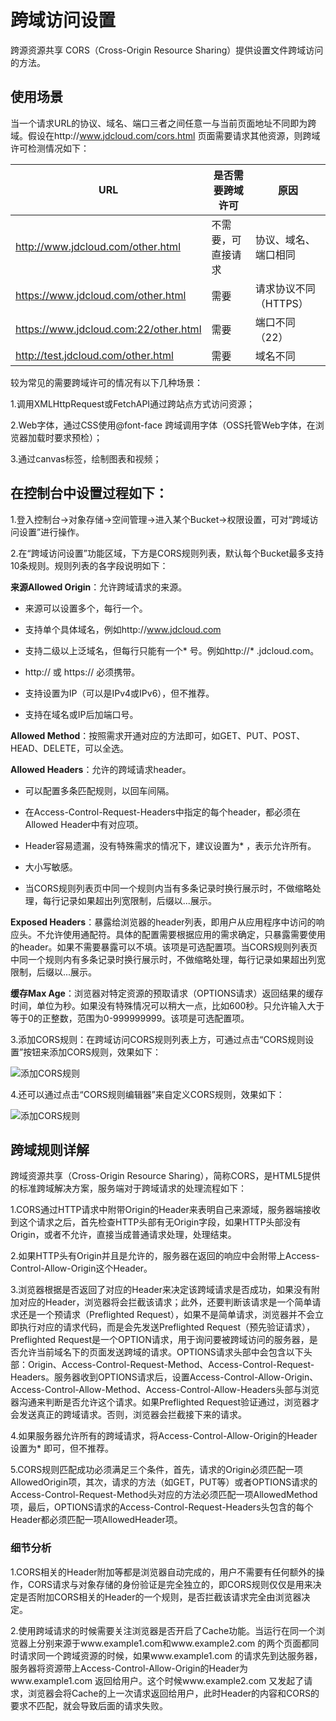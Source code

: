 # 跨域访问设置

跨源资源共享 CORS（Cross-Origin Resource Sharing）提供设置文件跨域访问的方法。

## 使用场景 

当一个请求URL的协议、域名、端口三者之间任意一与当前页面地址不同即为跨域。假设在http://www.jdcloud.com/cors.html 页面需要请求其他资源，则跨域许可检测情况如下：

URL|是否需要跨域许可|原因
--|--|--
http://www.jdcloud.com/other.html |不需要，可直接请求|协议、域名、端口相同
https://www.jdcloud.com/other.html |需要|请求协议不同（HTTPS）
https://www.jdcloud.com:22/other.html |需要|端口不同（22）
http://test.jdcloud.com/other.html |需要|域名不同

较为常见的需要跨域许可的情况有以下几种场景：

1.调用XMLHttpRequest或FetchAPI通过跨站点方式访问资源；

2.Web字体，通过CSS使用@font-face 跨域调用字体（OSS托管Web字体，在浏览器加载时要求预检）；

3.通过canvas标签，绘制图表和视频；

## 在控制台中设置过程如下：

1.登入控制台->对象存储->空间管理->进入某个Bucket->权限设置，可对“跨域访问设置”进行操作。

2.在“跨域访问设置”功能区域，下方是CORS规则列表，默认每个Bucket最多支持10条规则。规则列表的各字段说明如下：

**来源Allowed Origin**：允许跨域请求的来源。

- 来源可以设置多个，每行一个。

- 支持单个具体域名，例如http://www.jdcloud.com

- 支持二级以上泛域名，但每行只能有一个* 号。例如http://* .jdcloud.com。

- http:// 或 https:// 必须携带。

- 支持设置为IP（可以是IPv4或IPv6），但不推荐。

- 支持在域名或IP后加端口号。

**Allowed Method**：按照需求开通对应的方法即可，如GET、PUT、POST、HEAD、DELETE，可以全选。

**Allowed Headers**：允许的跨域请求header。

- 可以配置多条匹配规则，以回车间隔。

- 在Access-Control-Request-Headers中指定的每个header，都必须在Allowed Header中有对应项。

- Header容易遗漏，没有特殊需求的情况下，建议设置为* ，表示允许所有。

- 大小写敏感。

- 当CORS规则列表页中同一个规则内当有多条记录时换行展示时，不做缩略处理，每行记录如果超出列宽限制，后缀以...展示。

**Exposed Headers**：暴露给浏览器的header列表，即用户从应用程序中访问的响应头。不允许使用通配符。具体的配置需要根据应用的需求确定，只暴露需要使用的header。如果不需要暴露可以不填。该项是可选配置项。当CORS规则列表页中同一个规则内有多条记录时换行展示时，不做缩略处理，每行记录如果超出列宽限制，后缀以...展示。

**缓存Max Age**：浏览器对特定资源的预取请求（OPTIONS请求）返回结果的缓存时间，单位为秒。如果没有特殊情况可以稍大一点，比如600秒。只允许输入大于等于0的正整数，范围为0-999999999。该项是可选配置项。

3.添加CORS规则：在跨域访问CORS规则列表上方，可通过点击“CORS规则设置”按钮来添加CORS规则，效果如下：

![添加CORS规则](../../../../../image/Object-Storage-Service/OSS-038.png)

4.还可以通过点击“CORS规则编辑器”来自定义CORS规则，效果如下：

![添加CORS规则](../../../../../image/Object-Storage-Service/OSS-039.png)

## 跨域规则详解

跨域资源共享（Cross-Origin Resource Sharing），简称CORS，是HTML5提供的标准跨域解决方案，服务端对于跨域请求的处理流程如下：

1.CORS通过HTTP请求中附带Origin的Header来表明自己来源域，服务器端接收到这个请求之后，首先检查HTTP头部有无Origin字段，如果HTTP头部没有Origin，或者不允许，直接当成普通请求处理，处理结束。

2.如果HTTP头有Origin并且是允许的，服务器在返回的响应中会附带上Access-Control-Allow-Origin这个Header。

3.浏览器根据是否返回了对应的Header来决定该跨域请求是否成功，如果没有附加对应的Header，浏览器将会拦截该请求；此外，还要判断该请求是一个简单请求还是一个预请求（Preflighted Request），如果不是简单请求，浏览器并不会立即执行对应的请求代码，而是会先发送Preflighted Request（预先验证请求），Preflighted Request是一个OPTION请求，用于询问要被跨域访问的服务器，是否允许当前域名下的页面发送跨域的请求。OPTIONS请求头部中会包含以下头部：Origin、Access-Control-Request-Method、Access-Control-Request-Headers。服务器收到OPTIONS请求后，设置Access-Control-Allow-Origin、Access-Control-Allow-Method、Access-Control-Allow-Headers头部与浏览器沟通来判断是否允许这个请求。如果Preflighted Request验证通过，浏览器才会发送真正的跨域请求。否则，浏览器会拦截接下来的请求。

4.如果服务器允许所有的跨域请求，将Access-Control-Allow-Origin的Header设置为* 即可，但不推荐。

5.CORS规则匹配成功必须满足三个条件，首先，请求的Origin必须匹配一项AllowedOrigin项，其次，请求的方法（如GET，PUT等）或者OPTIONS请求的Access-Control-Request-Method头对应的方法必须匹配一项AllowedMethod项，最后，OPTIONS请求的Access-Control-Request-Headers头包含的每个Header都必须匹配一项AllowedHeader项。

### 细节分析

1.CORS相关的Header附加等都是浏览器自动完成的，用户不需要有任何额外的操作，CORS请求与对象存储的身份验证是完全独立的，即CORS规则仅仅是用来决定是否附加CORS相关的Header的一个规则，是否拦截该请求完全由浏览器决定。

2.使用跨域请求的时候需要关注浏览器是否开启了Cache功能。当运行在同一个浏览器上分别来源于www.example1.com和www.example2.com 的两个页面都同时请求同一个跨域资源的时候，如果www.example1.com 的请求先到达服务器，服务器将资源带上Access-Control-Allow-Origin的Header为www.example1.com 返回给用户。这个时候www.example2.com 又发起了请求，浏览器会将Cache的上一次请求返回给用户，此时Header的内容和CORS的要求不匹配，就会导致后面的请求失败。
